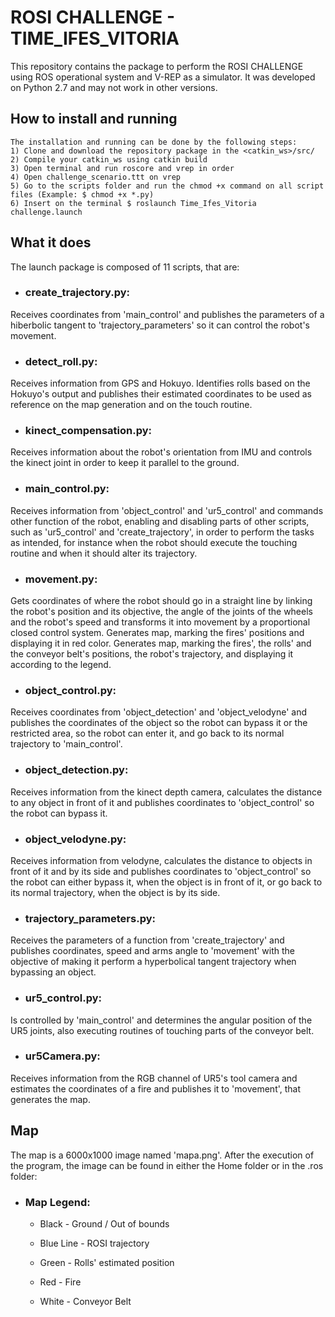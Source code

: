 # ROSI CHALLENGE - TIME_IFES_VITORIA
This repository contains the package to perform the ROSI CHALLENGE using ROS operational system and V-REP as a simulator. It was developed on Python 2.7 and may not work in other versions.

## How to install and running
	The installation and running can be done by the following steps:		
	1) Clone and download the repository package in the <catkin_ws>/src/
	2) Compile your catkin_ws using catkin build
	3) Open terminal and run roscore and vrep in order
	4) Open challenge_scenario.ttt on vrep
	5) Go to the scripts folder and run the chmod +x command on all script files (Example: $ chmod +x *.py)
	6) Insert on the terminal $ roslaunch Time_Ifes_Vitoria challenge.launch

## What it does
The launch package is composed of 11 scripts, that are:

- ### create_trajectory.py:

Receives coordinates from 'main_control' and publishes the parameters of a hiberbolic tangent to 'trajectory_parameters' so it can control the robot's movement.

- ### detect_roll.py:

Receives information from GPS and Hokuyo. Identifies rolls based on the Hokuyo's output and publishes their estimated coordinates to be used as reference on the map generation and on the touch routine.

- ### kinect_compensation.py:

Receives information about the robot's orientation from IMU and controls the kinect joint in order to keep it parallel to the ground.

- ### main_control.py:

Receives information from 'object_control' and 'ur5_control' and commands other function of the robot, enabling and disabling parts of other scripts, such as 'ur5_control' and 'create_trajectory', in order to perform the tasks as intended, for instance when the robot should execute the touching routine and when it should alter its trajectory.

- ### movement.py: 

Gets coordinates of where the robot should go in a straight line by linking the robot's position and its objective, the angle of the joints of the wheels and the robot's speed and transforms it into movement by a proportional closed control system. Generates map, marking the fires' positions and displaying it in red color. Generates map, marking the fires', the rolls' and the conveyor belt's positions, the robot's trajectory, and displaying it according to the legend.

- ### object_control.py:

Receives coordinates from 'object_detection' and 'object_velodyne' and publishes the coordinates of the object so the robot can bypass it or the restricted area, so the robot can enter it, and go back to its normal trajectory to 'main_control'.

- ### object_detection.py:

Receives information from the kinect depth camera, calculates the distance to any object in front of it and publishes coordinates to 'object_control' so the robot can bypass it.

- ### object_velodyne.py:

Receives information from velodyne, calculates the distance to objects in front of it and by its side and publishes coordinates to 'object_control' so the robot can either bypass it, when the object is in front of it, or go back to its normal trajectory, when the object is by its side.

- ### trajectory_parameters.py:

Receives the parameters of a function from 'create_trajectory' and publishes coordinates, speed and arms angle to 'movement' with the objective of making it perform a hyperbolical tangent trajectory when bypassing an object.

- ### ur5_control.py:

Is controlled by 'main_control' and determines the angular position of the UR5 joints, also executing routines of touching parts of the conveyor belt.

- ### ur5Camera.py:

Receives information from the RGB channel of UR5's tool camera and estimates the coordinates of a fire and publishes it to 'movement', that generates the map.
			
## Map
The map is a 6000x1000 image named 'mapa.png'. After the execution of the program, the image can be found in either the Home folder or in the .ros folder:
		
- ### Map Legend:

	- Black - Ground / Out of bounds
	
	- Blue Line - ROSI trajectory
	
	- Green - Rolls' estimated position
	
	- Red - Fire 
	
	- White - Conveyor Belt

		
